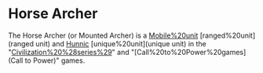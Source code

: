 # Horse Archer

The Horse Archer (or Mounted Archer) is a [Mobile%20unit](mounted) [ranged%20unit](ranged unit) and [Hunnic](Hunnic) [unique%20unit](unique unit) in the "[Civilization%20%28series%29](Civilization)" and "[Call%20to%20Power%20games](Call to Power)" games.